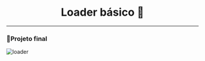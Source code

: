 <h1 align="center">Loader básico 🔄</h1>
<hr>

<h3>👀Projeto final</h3>
<img align="center" src="https://drive.google.com/uc?export=view&id=1xi6DlYQ3505WD43TSXjxwDvHQUrvctcU" alt="loader" >

